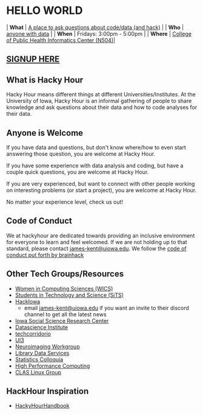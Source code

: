 # HELLO WORLD

| **What**  | [A place to ask questions about code/data (and hack)](#what-is-hacky-hour) |
| **Who**   | [anyone with data](#anyone-is-welcome) |
| **When**  | Fridays: 3:00pm - 5:00pm |
| **Where** | <a href="https://www.public-health.uiowa.edu/find-the-college/" target="_blank">College of Public Health Informatics Center (N504)</a>|

## <a href="https://doodle.com/poll/8sushen4iiwxw3xa" target="_blank">SIGNUP HERE</a>

## What is Hacky Hour

Hacky Hour means different things at different Universities/Institutes.
At the University of Iowa, Hacky Hour is an informal gathering of people
to share knowledge and ask questions about their data and how to code
analyses for their data.

## Anyone is Welcome

If you have data and questions, but don't know where/how to even start
answering those question, you are welcome at Hacky Hour.

If you have some experience with data analysis and coding, but have
a couple quick questions, you are welcome at Hacky Hour.

If you are very experienced, but want to connect with other people
working on interesting problems (or start a project), you are welcome
at Hacky Hour.

No matter your experience level, check us out!

## Code of Conduct

We at hackyhour are dedicated towards providing an inclusive environment for everyone
to learn and feel welcomed.
If we are not holding up to that standard, please contact james-kent@uiowa.edu.
We follow the [code of conduct put forth by brainhack](https://www.brainhack.org/code-of-conduct.html)

## Other Tech Groups/Resources

- [Women in Computing Sciences (WICS)](https://wics.org.uiowa.edu/)
- [Students in Technology and Science (SiTS)](https://sits.org.uiowa.edu/)
- [HackIowa](https://www.engineering.uiowa.edu/current-students/student-organizations/hackiowa)
  - email james-kent@uiowa.edu if you want an invite to their discord channel to get all the latest news
- [Iowa Social Science Research Center](http://ppc.uiowa.edu/isrc/workshops)
- [Datascience Institute](https://uiowa.edu/datascience/)
- [techcorridorio](https://www.meetup.com/techcorridorio/events/)
- [UI3](https://informatics.uiowa.edu/events)
- [Neuroimaging Workgroup](https://github.com/NeuroimagingUIowa/monthlyMeetingMinutes)
- [Library Data Services](http://guides.lib.uiowa.edu/data)
- [Statistics Colloquia](https://stat.uiowa.edu/colloquia)
- [High Performance Computing](https://hpc.uiowa.edu/)
- [CLAS Linux Group](https://clas.uiowa.edu/linux/)

## HackHour Inspiration

- [HackyHourHandbook](https://github.com/amandamiotto/HackyHourHandbook)
